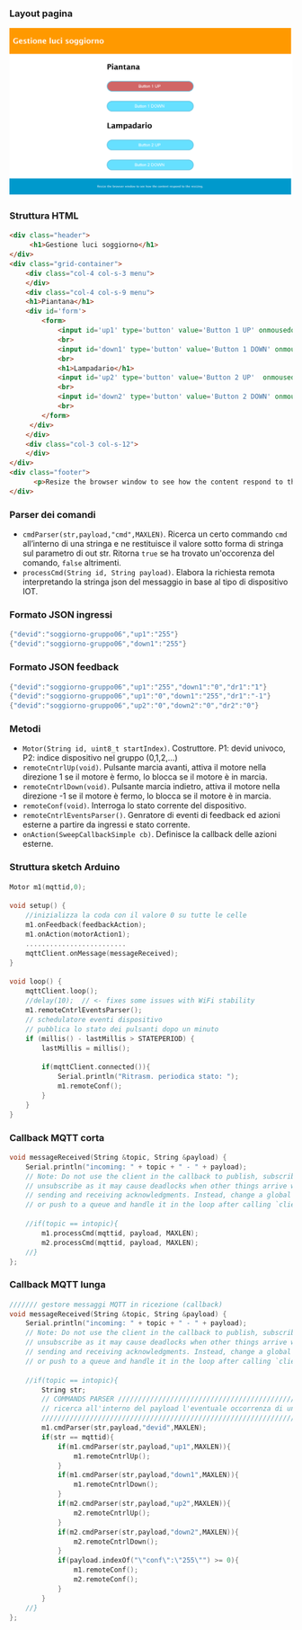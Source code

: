 ### **Layout pagina**

![motor](motor.png)


### **Struttura HTML**
```html
<div class="header">
	 <h1>Gestione luci soggiorno</h1>
</div>
<div class="grid-container">
	<div class="col-4 col-s-3 menu">
	</div>
	<div class="col-4 col-s-9 menu">
	<h1>Piantana</h1>
	<div id='form'>
		<form>
			<input id='up1' type='button' value='Button 1 UP' onmousedown='this.style.opacity="1"' onmouseup='this.style.opacity="0.6"' ontouchstart='this.style.opacity="1"' ontouchend='this.style.opacity="0.6"'>
			<br>
			<input id='down1' type='button' value='Button 1 DOWN' onmousedown='this.style.opacity="1"' onmouseup='this.style.opacity="0.6"' ontouchstart='this.style.opacity="1"' ontouchend='this.style.opacity="0.6"'>
			<br>
			<h1>Lampadario</h1>
			<input id='up2' type='button' value='Button 2 UP'  onmousedown='this.style.opacity="1"' onmouseup='this.style.opacity="0.6"' ontouchstart='this.style.opacity="1"' ontouchend='this.style.opacity="0.6"'>
			<br>
			<input id='down2' type='button' value='Button 2 DOWN' onmousedown='this.style.opacity="1"' onmouseup='this.style.opacity="0.6"' ontouchstart='this.style.opacity="1"' ontouchend='this.style.opacity="0.6"'>
			<br>
		</form>
	 </div>
	</div>
	<div class="col-3 col-s-12">
	</div>
</div>
<div class="footer">
	  <p>Resize the browser window to see how the content respond to the resizing.</p>
</div>
```
### **Parser dei comandi**

- ```cmdParser(str,payload,"cmd",MAXLEN)```. Ricerca un certo commando ```cmd``` all’interno di una stringa e ne restituisce il valore sotto forma di stringa sul parametro di out str. Ritorna ```true``` se ha trovato un'occorenza del comando, ```false``` altrimenti.
- ```processCmd(String id, String payload)```. Elabora la richiesta remota interpretando la stringa json del messaggio in base al tipo di dispositivo IOT.


### **Formato JSON ingressi**

```C++
{"devid":"soggiorno-gruppo06","up1":"255"}
{"devid":"soggiorno-gruppo06","down1":"255"}

```

### **Formato JSON feedback**

```C++
{"devid":"soggiorno-gruppo06","up1":"255","down1":"0","dr1":"1"}
{"devid":"soggiorno-gruppo06","up1":"0","down1":"255","dr1":"-1"}
{"devid":"soggiorno-gruppo06","up2":"0","down2":"0","dr2":"0"}
```

### **Metodi**

- ```Motor(String id, uint8_t startIndex)```. Costruttore. P1: devid univoco, P2: indice dispositivo nel gruppo (0,1,2,...)
- ```remoteCntrlUp(void)```. Pulsante marcia avanti, attiva il motore nella direzione 1 se il motore è fermo, lo blocca se il motore è in marcia.
- ```remoteCntrlDown(void)```. Pulsante marcia indietro, attiva il motore nella direzione -1 se il motore è fermo, lo blocca se il motore è in marcia.
- ```remoteConf(void)```. Interroga lo stato corrente del dispositivo.
- ```remoteCntrlEventsParser()```. Genratore di eventi di feedback ed azioni esterne a partire da ingressi e stato corrente.
- ```onAction(SweepCallbackSimple cb)```. Definisce la callback delle azioni esterne.

### **Struttura sketch Arduino**

```C++
Motor m1(mqttid,0);

void setup() {
	//inizializza la coda con il valore 0 su tutte le celle
	m1.onFeedback(feedbackAction);
	m1.onAction(motorAction1);
	.........................
	mqttClient.onMessage(messageReceived); 
}

void loop() {
	mqttClient.loop();
	//delay(10);  // <- fixes some issues with WiFi stability
	m1.remoteCntrlEventsParser();
	// schedulatore eventi dispositivo
	// pubblica lo stato dei pulsanti dopo un minuto
	if (millis() - lastMillis > STATEPERIOD) {
		lastMillis = millis();
		
		if(mqttClient.connected()){
			Serial.println("Ritrasm. periodica stato: ");
			m1.remoteConf();
		}
	}
}
```

### **Callback MQTT corta**

```C++
void messageReceived(String &topic, String &payload) {
	Serial.println("incoming: " + topic + " - " + payload);
	// Note: Do not use the client in the callback to publish, subscribe or
	// unsubscribe as it may cause deadlocks when other things arrive while
	// sending and receiving acknowledgments. Instead, change a global variable,
	// or push to a queue and handle it in the loop after calling `client.loop()`.
	
	//if(topic == intopic){
		m1.processCmd(mqttid, payload, MAXLEN);
		m2.processCmd(mqttid, payload, MAXLEN);
	//}
};
```
    

### **Callback MQTT lunga**

```C++
/////// gestore messaggi MQTT in ricezione (callback)     
void messageReceived(String &topic, String &payload) {
	Serial.println("incoming: " + topic + " - " + payload);
	// Note: Do not use the client in the callback to publish, subscribe or
	// unsubscribe as it may cause deadlocks when other things arrive while
	// sending and receiving acknowledgments. Instead, change a global variable,
	// or push to a queue and handle it in the loop after calling `client.loop()`.
	
	//if(topic == intopic){
		String str;	
		// COMMANDS PARSER /////////////////////////////////////////////////////////////////////////////////////////////
		// ricerca all'interno del payload l'eventuale occorrenza di un comando presente in un set predefinito 
		////////////////////////////////////////////////////////////////////////////////////////////////////////////////
		m1.cmdParser(str,payload,"devid",MAXLEN);
		if(str == mqttid){		
		    if(m1.cmdParser(str,payload,"up1",MAXLEN)){
				m1.remoteCntrlUp();
			}
			if(m1.cmdParser(str,payload,"down1",MAXLEN)){
				m1.remoteCntrlDown();
			}
			if(m2.cmdParser(str,payload,"up2",MAXLEN)){
				m2.remoteCntrlUp();
			}
			if(m2.cmdParser(str,payload,"down2",MAXLEN)){
				m2.remoteCntrlDown();
			}
			if(payload.indexOf("\"conf\":\"255\"") >= 0){
				m1.remoteConf();
				m2.remoteConf();
			}
		}
	//}
};
```
